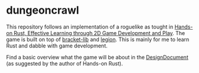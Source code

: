 # dungeoncrawl

This repository follows an implementation of a roguelike as tought in [Hands-on Rust, Effective Learning through 2D Game Development and Play](https://pragprog.com/titles/hwrust/hands-on-rust/). 
The game is built on top of [bracket-lib](https://github.com/amethyst/bracket-lib) and [legion](https://github.com/amethyst/legion). This is mainly for me to learn Rust and dabble with game development.

Find a basic overview what the game will be about in the [DesignDocument](./DesignDocument.md) (as suggested by the author of Hands-on Rust).
